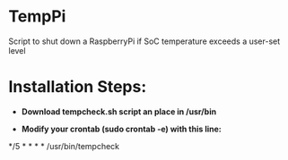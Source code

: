 TempPi
======

Script to shut down a RaspberryPi if SoC temperature exceeds a user-set level

# Installation Steps:

* **Download tempcheck.sh script an place in /usr/bin**

* **Modify your crontab (sudo crontab -e) with this line:**

*/5 *   *   *   *    /usr/bin/tempcheck
